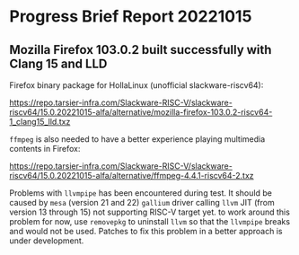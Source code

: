 # Progress Brief Report 20221015

## Mozilla Firefox 103.0.2 built successfully with Clang 15 and LLD

Firefox binary package for HollaLinux (unofficial slackware-riscv64):

https://repo.tarsier-infra.com/Slackware-RISC-V/slackware-riscv64/15.0.20221015-alfa/alternative/mozilla-firefox-103.0.2-riscv64-1_clang15_lld.txz

`ffmpeg` is also needed to have a better experience playing multimedia contents in Firefox:

https://repo.tarsier-infra.com/Slackware-RISC-V/slackware-riscv64/15.0.20221015-alfa/alternative/ffmpeg-4.4.1-riscv64-2.txz

Problems with `llvmpipe` has been encountered during test.
It should be caused by `mesa` (version 21 and 22) `gallium` driver
calling `llvm` JIT (from version 13 through 15)
not supporting RISC-V target yet.
to work around this problem for now,
use `removepkg` to uninstall `llvm` so that the `llvmpipe` breaks
and would not be used.
Patches to fix this problem in a better approach is under development.

